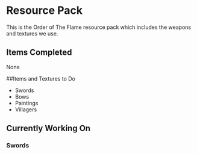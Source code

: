 # Resource Pack

This is the Order of The Flame resource pack which includes the weapons and textures we use.

## Items Completed
None

##Items and Textures to Do

- Swords
- Bows
- Paintings
- Villagers

## Currently Working On

### Swords
